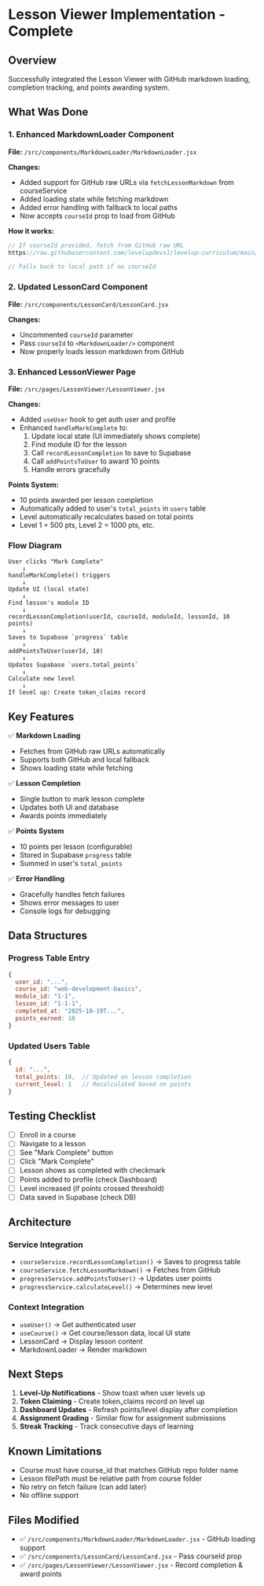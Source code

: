 # Lesson Viewer Implementation - Complete

## Overview

Successfully integrated the Lesson Viewer with GitHub markdown loading, completion tracking, and points awarding system.

## What Was Done

### 1. Enhanced MarkdownLoader Component

**File:** `/src/components/MarkdownLoader/MarkdownLoader.jsx`

**Changes:**

- Added support for GitHub raw URLs via `fetchLessonMarkdown` from courseService
- Added loading state while fetching markdown
- Added error handling with fallback to local paths
- Now accepts `courseId` prop to load from GitHub

**How it works:**

```javascript
// If courseId provided, fetch from GitHub raw URL
https://raw.githubusercontent.com/levelupdevs1/levelup-curriculum/main/src/courses/{courseId}/{filePath}

// Falls back to local path if no courseId
```

### 2. Updated LessonCard Component

**File:** `/src/components/LessonCard/LessonCard.jsx`

**Changes:**

- Uncommented `courseId` parameter
- Pass `courseId` to `<MarkdownLoader/>` component
- Now properly loads lesson markdown from GitHub

### 3. Enhanced LessonViewer Page

**File:** `/src/pages/LessonViewer/LessonViewer.jsx`

**Changes:**

- Added `useUser` hook to get auth user and profile
- Enhanced `handleMarkComplete` to:
  1. Update local state (UI immediately shows complete)
  2. Find module ID for the lesson
  3. Call `recordLessonCompletion` to save to Supabase
  4. Call `addPointsToUser` to award 10 points
  5. Handle errors gracefully

**Points System:**

- 10 points awarded per lesson completion
- Automatically added to user's `total_points` in `users` table
- Level automatically recalculates based on total points
- Level 1 = 500 pts, Level 2 = 1000 pts, etc.

### Flow Diagram

```
User clicks "Mark Complete"
    ↓
handleMarkComplete() triggers
    ↓
Update UI (local state)
    ↓
Find lesson's module ID
    ↓
recordLessonCompletion(userId, courseId, moduleId, lessonId, 10 points)
    ↓
Saves to Supabase `progress` table
    ↓
addPointsToUser(userId, 10)
    ↓
Updates Supabase `users.total_points`
    ↓
Calculate new level
    ↓
If level up: Create token_claims record
```

## Key Features

✅ **Markdown Loading**

- Fetches from GitHub raw URLs automatically
- Supports both GitHub and local fallback
- Shows loading state while fetching

✅ **Lesson Completion**

- Single button to mark lesson complete
- Updates both UI and database
- Awards points immediately

✅ **Points System**

- 10 points per lesson (configurable)
- Stored in Supabase `progress` table
- Summed in user's `total_points`

✅ **Error Handling**

- Gracefully handles fetch failures
- Shows error messages to user
- Console logs for debugging

## Data Structures

### Progress Table Entry

```javascript
{
  user_id: "...",
  course_id: "web-development-basics",
  module_id: "1-1",
  lesson_id: "1-1-1",
  completed_at: "2025-10-19T...",
  points_earned: 10
}
```

### Updated Users Table

```javascript
{
  id: "...",
  total_points: 10,  // Updated on lesson completion
  current_level: 1   // Recalculated based on points
}
```

## Testing Checklist

- [ ] Enroll in a course
- [ ] Navigate to a lesson
- [ ] See "Mark Complete" button
- [ ] Click "Mark Complete"
- [ ] Lesson shows as completed with checkmark
- [ ] Points added to profile (check Dashboard)
- [ ] Level increased (if points crossed threshold)
- [ ] Data saved in Supabase (check DB)

## Architecture

### Service Integration

- `courseService.recordLessonCompletion()` → Saves to progress table
- `courseService.fetchLessonMarkdown()` → Fetches from GitHub
- `progressService.addPointsToUser()` → Updates user points
- `progressService.calculateLevel()` → Determines new level

### Context Integration

- `useUser()` → Get authenticated user
- `useCourse()` → Get course/lesson data, local UI state
- LessonCard → Display lesson content
- MarkdownLoader → Render markdown

## Next Steps

1. **Level-Up Notifications** - Show toast when user levels up
2. **Token Claiming** - Create token_claims record on level up
3. **Dashboard Updates** - Refresh points/level display after completion
4. **Assignment Grading** - Similar flow for assignment submissions
5. **Streak Tracking** - Track consecutive days of learning

## Known Limitations

- Course must have course_id that matches GitHub repo folder name
- Lesson filePath must be relative path from course folder
- No retry on fetch failure (can add later)
- No offline support

## Files Modified

- ✅ `/src/components/MarkdownLoader/MarkdownLoader.jsx` - GitHub loading support
- ✅ `/src/components/LessonCard/LessonCard.jsx` - Pass courseId prop
- ✅ `/src/pages/LessonViewer/LessonViewer.jsx` - Record completion & award points
